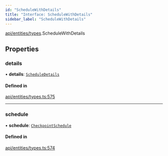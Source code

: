 ```yaml
---
id: "ScheduleWithDetails"
title: "Interface: ScheduleWithDetails"
sidebar_label: "ScheduleWithDetails"
---
```


[api/entities/types](../../../../../modules/API/Entities/Types/Types.md).ScheduleWithDetails

## Properties

### details

• **details**: [`ScheduleDetails`](../../CheckpointSchedule/Types/ScheduleDetails/ScheduleDetails.md)

#### Defined in

[api/entities/types.ts:575](https://github.com/PolymeshAssociation/polymesh-sdk/blob/fe2e6dd1d/src/api/entities/types.ts#L575)

___

### schedule

• **schedule**: [`CheckpointSchedule`](../../../../../classes/API/Entities/CheckpointSchedule/CheckpointSchedule.md)

#### Defined in

[api/entities/types.ts:574](https://github.com/PolymeshAssociation/polymesh-sdk/blob/fe2e6dd1d/src/api/entities/types.ts#L574)
